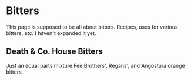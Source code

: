 # Bitters
This page is supposed to be all about bitters. Recipes, uses for various
bitters, etc. I haven't expanded it yet.


## Death & Co. House Bitters
Just an equal parts mixture Fee Brothers', Regans', and Angostura orange
bitters.
